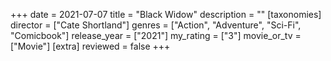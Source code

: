 +++
date = 2021-07-07
title = "Black Widow"
description = ""
[taxonomies]
director = ["Cate Shortland"] 
genres = ["Action", "Adventure", "Sci-Fi", "Comicbook"]
release_year = ["2021"]
my_rating = ["3"]
movie_or_tv = ["Movie"]
[extra]
reviewed = false
+++


